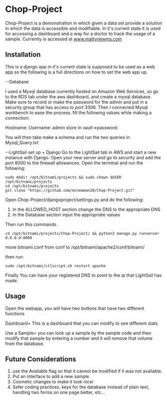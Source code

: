 # Chop-Project

Chop-Project is a demonstration in which given a data set provide a solution in which the data is accessible and 
modifiable. In it's current state it is used for accessing a dashboard and a way for a doctor to track the usage of a 
sample. Currently is accessed at www.mattynewms.com

## Installation

This is a django app in it's current state is supposed to be used as a web app so the following is a full directions on 
how to set the web app up.

--Database

I used a Mysql database currently hosted on Amazon Web Services, so go to the RDS tab under the aws dashboard, and 
create a mysql database. Make sure to record or make the password for the admin and put in a security group that has 
access to port 3306. Then I connected Mysql workbench to ease the process. fill the following values while making a 
connection: 

Hostname: <aws database endpoint>
Username: admin
store in vault->password: <password saved off>

You will then take make a schema and run the two queries in Mysql_Query.txt 

--LightSail set up + Django
Go to the LightSail tab in AWS and start a new instance with Django. Open your new server and go to security and add 
the port 8000 to the firewall allowances. Open the terminal and run the following:

    sudo mkdir /opt/bitnami/projects && sudo chown $USER /opt/bitnami/projects
    cd /opt/bitnami/projects
    git clone "https://github.com/mcnewman20/Chop-Project.git"

Open Chop-Project/djangoproject/settings.py and do the following:

1. In the ALLOWED_HOST section change the DNS to the appropriate DNS
2. In the Database section input the appropriate values

Then run this commands

    cd /opt/bitnami/projects/Chop-Project/ && python3 manage.py runserver 0.0.0.0:8000

move bitnami.conf from conf to /opt/bitnami/apache2/conf/bitnami/

then run:

    sudo /opt/bitnami/ctlscript.sh restart apache

Finally You can have your registered DNS to point to the ip that LightSail has made.

## Usage

Open the webapp, you will have two buttons that have two different functions

Dashboard= This is a dashboard that you can modify to see different stats

Use a Sample= you can look up a sample by the sample code and then modify that sample by entering a number and it will 
remove that volume from the database. 

## Future Considerations

1. use the Available flag so that it cannot be modified if it was not available.
2. Put an interface to add a new sample
3. Cosmetic changes to make it look nicer
4. Safer coding practices, keys for the database instead of plain text, handling two forms on one page better, etc...
